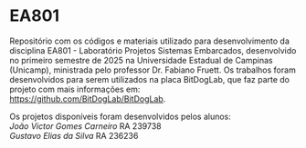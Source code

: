 # EA801

Repositório com os códigos e materiais utilizado para desenvolvimento da disciplina EA801 - Laboratório Projetos Sistemas Embarcados, desenvolvido no primeiro semestre de 2025 na Universidade Estadual de Campinas (Unicamp), ministrada pelo professor Dr. Fabiano Fruett. Os trabalhos foram desenvolvidos para serem utilizados na placa BitDogLab, que faz parte do projeto com mais informações em: https://github.com/BitDogLab/BitDogLab.

Os projetos disponíveis foram desenvolvidos pelos alunos:<br>
*João Victor Gomes Carneiro* RA 239738<br>
*Gustavo Elias da Silva* RA 236236
